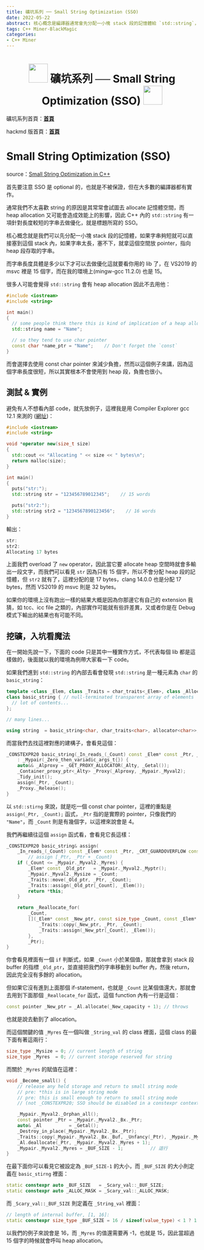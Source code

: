 ```yaml
---
title: 礦坑系列 ── Small String Optimization (SSO)
date: 2022-05-22
abstract: 核心概念是編譯器通常會先分配一小塊 stack 段的記憶體給 `std::string`，如果字串夠短就可以直接塞到這個 stack 內，如果字串太長，塞不下，就拿這個空間放 pointer，指向 heap 段存取的字串
tags: C++ Miner-BlackMagic
categories:
- C++ Miner
---
```


<h1><center><img src = "https://i.imgur.com/thmVmX6.png?w=1000" height = 50> 礦坑系列 ── Small String Optimization (SSO) <img src = "https://i.imgur.com/thmVmX6.png?w=1000" height = 50></center></h1>

礦坑系列首頁：<strong><a href = "https://github.com/Mes0903/Cpp-Miner" class = "redlink">首頁</a></strong>

hackmd 版首頁：<strong><a href = "https://hackmd.io/@Mes/Cpp_Miner/https%3A%2F%2Fhackmd.io%2F%40Mes%2FPreface" class = "redlink">首頁</a></strong>

# Small String Optimization (SSO)

source：[Small String Optimization in C++](https://www.youtube.com/watch?v=S7oVXMzTo4w)

首先要注意 SSO 是 <span class = "yellow">optional</span> 的，也就是不被保證，但在大多數的編譯器都有實作。

通常我們不太喜歡 string 的原因是其常常會試圖去 allocate 記憶體空間，而 heap allocation 又可能會造成效能上的影響，因此 C++ 內的 `std::string` 有一項針對長度較短的字串去做優化，就是標題所寫的 SSO。

核心概念就是我們可以先分配一小塊 stack 段的記憶體，如果字串夠短就可以直接塞到這個 stack 內，如果字串太長，塞不下，就拿這個空間放 pointer，指向 heap 段存取的字串。

而字串長度具體是多少以下才可以去做優化這就要看你用的 lib 了，在 VS2019 的 msvc 裡是 15 個字，而在我的環境上(mingw-gcc 11.2.0) 也是 15。

很多人可能會覺得 `std::string` 會有 heap allocation 因此不去用他：

```cpp
#include <iostream>
#include <string>

int main()
{
  // some people think there this is kind of implication of a heap allocation
  std::string name = "Name";

  // so they tend to use char pointer
  const char *name_ptr = "Name";    // Don't forget the `const`
}
````

而會選擇去使用 const char pointer 來減少負擔，然而以這個例子來講，因為這個字串長度很短，所以其實根本不會使用到 heap 段，負擔也很小。

## 測試 & 實例

避免有人不想看內部 code，就先放例子，這裡我是用 Compiler Explorer gcc 12.1 來測的 ([網址](https://godbolt.org/z/qajh5PeKc))：

```cpp
#include <iostream>
#include <string>

void *operator new(size_t size)
{
  std::cout << "Allocating " << size << " bytes\n";
  return malloc(size);
}

int main()
{
  puts("str:");
  std::string str = "123456789012345";    // 15 words

  puts("str2:");
  std::string str2 = "1234567890123456";    // 16 words
}
```

輸出：

```cpp
str:
str2:
Allocating 17 bytes
```

上面我們 overload 了 `new` operator，因此當它要 allocate heap 空間時就會多輸出一段文字，而我們可以看見 `str` 因為只有 15 個字，所以不會分配 heap 段的記憶體，但 `str2` 就有了，這裡分配的是 17 bytes，clang 14.0.0 也是分配 17 bytes，然而 VS2019 的 msvc 則是 32 bytes。

如果你的環境上沒有跑出一樣的結果大概是因為你那邊它有自己的 extension 我猜，如 tcc、icc file 之類的，內部實作可能就有些許差異，又或者你是在 Debug 模式下輸出的結果也有可能不同。

## 挖礦，入坑看魔法

在一開始先說一下，<span class = "yellow">下面的 code 只是其中一種實作方式</span>，不代表每個 lib 都是這樣做的，後面就以我的環境為例帶大家看一下 code。

如果我們進到 `std::string` 的內部去看會發現 `std::string` 是一種元素為 `char` 的 `basic_string`：

```cpp
template <class _Elem, class _Traits = char_traits<_Elem>, class _Alloc = allocator<_Elem>>
class basic_string { // null-terminated transparent array of elements
  // lot of contents...
};

// many lines...

using string  = basic_string<char, char_traits<char>, allocator<char>>;
```

而當我們去找這裡對應的建構子，會看見這個：

```cpp
_CONSTEXPR20 basic_string(_In_reads_(_Count) const _Elem* const _Ptr, _CRT_GUARDOVERFLOW const size_type _Count)
    : _Mypair(_Zero_then_variadic_args_t{}) {
    auto&& _Alproxy = _GET_PROXY_ALLOCATOR(_Alty, _Getal());
    _Container_proxy_ptr<_Alty> _Proxy(_Alproxy, _Mypair._Myval2);
    _Tidy_init();
    assign(_Ptr, _Count);
    _Proxy._Release();
}
```

以 `std::stirng` 來說，就是吃一個 const char pointer，這裡的重點是 `assign(_Ptr, _Count);` 函式，`_Ptr` 指的是實際的 pointer，只像我們的 `"Name"`，而 `_Count` 則是有幾個字，以這裡來說會是 4。

我們再繼續往這個 `assign` 函式看，會看見它長這樣：

```cpp
_CONSTEXPR20 basic_string& assign(
    _In_reads_(_Count) const _Elem* const _Ptr, _CRT_GUARDOVERFLOW const size_type _Count) {
        // assign [_Ptr, _Ptr + _Count)
    if (_Count <= _Mypair._Myval2._Myres) {
        _Elem* const _Old_ptr   = _Mypair._Myval2._Myptr();
        _Mypair._Myval2._Mysize = _Count;
        _Traits::move(_Old_ptr, _Ptr, _Count);
        _Traits::assign(_Old_ptr[_Count], _Elem());
        return *this;
    }

    return _Reallocate_for(
        _Count,
        [](_Elem* const _New_ptr, const size_type _Count, const _Elem* const _Ptr) {
            _Traits::copy(_New_ptr, _Ptr, _Count);
            _Traits::assign(_New_ptr[_Count], _Elem());
        },
        _Ptr);
}
```

你會看見裡面有一個 `if` 判斷式，如果 `_Count` 小於某個值，那就會拿到 stack 段 buffer 的指標 `_Old_ptr`，並直接把我們的字串移動到 buffer 內，然後 return，因此完全<span class = "yellow">沒有多餘的 allocation</span>。

但如果它沒有進到上面那個 if-statement，也就是 `_Count` 比某個值還大，那就會去用到下面那個 `_Reallocate_for` 函式，這個 function 內有一行是這個：

```cpp
const pointer _New_ptr = _Al.allocate(_New_capacity + 1); // throws
```

也就是說去動到了 allocation。

而這個關鍵的值 `_Myres` 在一個叫做 `_String_val` 的 class 裡面，這個 class 的最下面有著這兩行：

```cpp
size_type _Mysize = 0; // current length of string
size_type _Myres  = 0; // current storage reserved for string
```

而關於 `_Myres` 的賦值在這裡：

```cpp
void _Become_small() {
    // release any held storage and return to small string mode
    // pre: *this is in large string mode
    // pre: this is small enough to return to small string mode
    // (not _CONSTEXPR20; SSO should be disabled in a constexpr context)

    _Mypair._Myval2._Orphan_all();
    const pointer _Ptr = _Mypair._Myval2._Bx._Ptr;
    auto& _Al          = _Getal();
    _Destroy_in_place(_Mypair._Myval2._Bx._Ptr);
    _Traits::copy(_Mypair._Myval2._Bx._Buf, _Unfancy(_Ptr), _Mypair._Myval2._Mysize + 1);
    _Al.deallocate(_Ptr, _Mypair._Myval2._Myres + 1);
    _Mypair._Myval2._Myres = _BUF_SIZE - 1;          // 這行
}
```

在最下面你可以看見它被設定為 `_BUF_SIZE-1` 的大小，而 `_BUF_SIZE` 的大小則定義在 `basic_stirng` 裡面：

```cpp
static constexpr auto _BUF_SIZE   = _Scary_val::_BUF_SIZE;
static constexpr auto _ALLOC_MASK = _Scary_val::_ALLOC_MASK;
```

而 `_Scary_val::_BUF_SIZE` 則定義在 `_String_val` 裡面：

```cpp
// length of internal buffer, [1, 16]:
static constexpr size_type _BUF_SIZE = 16 / sizeof(value_type) < 1 ? 1 : 16 / sizeof(value_type);
```

以我們的例子來說會是 16，而 `_Myres` 的值還需要再 -1，也就是 15，因此當超過 15 個字的時候就會呼叫 heap allocation。
